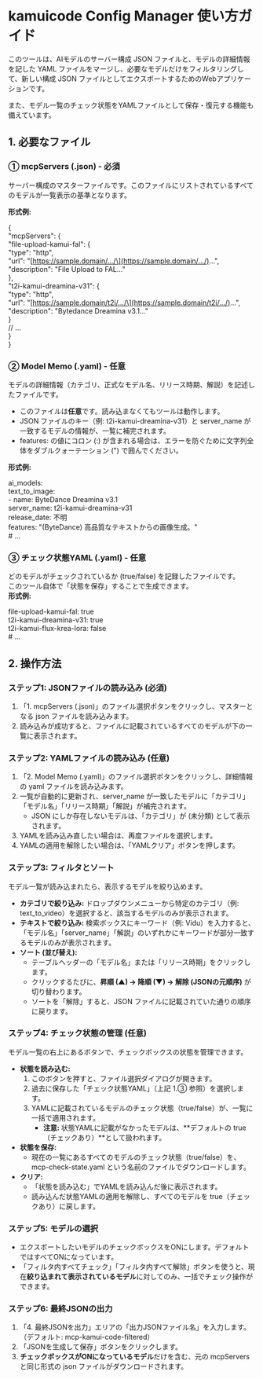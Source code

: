 # **kamuicode Config Manager 使い方ガイド**

このツールは、AIモデルのサーバー構成 JSON ファイルと、モデルの詳細情報を記した YAML ファイルをマージし、必要なモデルだけをフィルタリングして、新しい構成 JSON ファイルとしてエクスポートするためのWebアプリケーションです。

また、モデル一覧のチェック状態をYAMLファイルとして保存・復元する機能も備えています。

## **1\. 必要なファイル**

### **① mcpServers (.json) \- 必須**

サーバー構成のマスターファイルです。このファイルにリストされているすべてのモデルが一覧表示の基準となります。

**形式例:**

{  
  "mcpServers": {  
    "file-upload-kamui-fal": {  
      "type": "http",  
      "url": "\[https://sample.domain/.../\](https://sample.domain/.../)...",  
      "description": "File Upload to FAL..."  
    },  
    "t2i-kamui-dreamina-v31": {  
      "type": "http",  
      "url": "\[https://sample.domain/t2i/.../\](https://sample.domain/t2i/.../)...",  
      "description": "Bytedance Dreamina v3.1..."  
    }  
    // ...  
  }  
}

### **② Model Memo (.yaml) \- 任意**

モデルの詳細情報（カテゴリ、正式なモデル名、リリース時期、解説）を記述したファイルです。

* このファイルは**任意**です。読み込まなくてもツールは動作します。  
* JSON ファイルのキー（例: t2i-kamui-dreamina-v31）と server\_name が一致するモデルの情報が、一覧に補完されます。  
* features: の値にコロン (:) が含まれる場合は、エラーを防ぐために文字列全体をダブルクォーテーション (") で囲んでください。

**形式例:**

ai\_models:  
  text\_to\_image:  
    \- name: ByteDance Dreamina v3.1  
      server\_name: t2i-kamui-dreamina-v31  
      release\_date: 不明  
      features: "(ByteDance) 高品質なテキストからの画像生成。"  
  \# ...

### **③ チェック状態YAML (.yaml) \- 任意**

どのモデルがチェックされているか (true/false) を記録したファイルです。  
このツール自体で「状態を保存」することで生成できます。  
**形式例:**

file-upload-kamui-fal: true  
t2i-kamui-dreamina-v31: true  
t2i-kamui-flux-krea-lora: false  
\# ...

## **2\. 操作方法**

### **ステップ1: JSONファイルの読み込み (必須)**

1. 「1. mcpServers (.json)」のファイル選択ボタンをクリックし、マスターとなる json ファイルを読み込みます。  
2. 読み込みが成功すると、ファイルに記載されているすべてのモデルが下の一覧に表示されます。

### **ステップ2: YAMLファイルの読み込み (任意)**

1. 「2. Model Memo (.yaml)」のファイル選択ボタンをクリックし、詳細情報の yaml ファイルを読み込みます。  
2. 一覧が自動的に更新され、server\_name が一致したモデルに「カテゴリ」「モデル名」「リリース時期」「解説」が補完されます。  
   * JSON にしか存在しないモデルは、「カテゴリ」が (未分類) として表示されます。  
3. YAMLを読み込み直したい場合は、再度ファイルを選択します。  
4. YAMLの適用を解除したい場合は、「YAMLクリア」ボタンを押します。

### **ステップ3: フィルタとソート**

モデル一覧が読み込まれたら、表示するモデルを絞り込めます。

* **カテゴリで絞り込み:** ドロップダウンメニューから特定のカテゴリ（例: text\_to\_video）を選択すると、該当するモデルのみが表示されます。  
* **テキストで絞り込み:** 検索ボックスにキーワード（例: Vidu）を入力すると、「モデル名」「server\_name」「解説」のいずれかにキーワードが部分一致するモデルのみが表示されます。  
* **ソート (並び替え):**  
  * テーブルヘッダーの「モデル名」または「リリース時期」をクリックします。  
  * クリックするたびに、**昇順 (▲) → 降順 (▼) → 解除 (JSONの元順序)** が切り替わります。  
  * ソートを「解除」すると、JSON ファイルに記載されていた通りの順序に戻ります。

### **ステップ4: チェック状態の管理 (任意)**

モデル一覧の右上にあるボタンで、チェックボックスの状態を管理できます。

* **状態を読み込む:**  
  1. このボタンを押すと、ファイル選択ダイアログが開きます。  
  2. 過去に保存した「チェック状態YAML」（上記 1.③ 参照）を選択します。  
  3. YAMLに記載されているモデルのチェック状態（true/false）が、一覧に一括で適用されます。  
     * **注意:** 状態YAMLに記載がなかったモデルは、\*\*デフォルトの true（チェックあり）\*\*として扱われます。  
* **状態を保存:**  
  * 現在の一覧にあるすべてのモデルのチェック状態（true/false）を、mcp-check-state.yaml という名前のファイルでダウンロードします。  
* **クリア:**  
  * 「状態を読み込む」でYAMLを読み込んだ後に表示されます。  
  * 読み込んだ状態YAMLの適用を解除し、すべてのモデルを true（チェックあり）に戻します。

### **ステップ5: モデルの選択**

* エクスポートしたいモデルのチェックボックスをONにします。デフォルトではすべてONになっています。  
* 「フィルタ内すべてチェック」「フィルタ内すべて解除」ボタンを使うと、現在**絞り込まれて表示されているモデル**に対してのみ、一括でチェック操作ができます。

### **ステップ6: 最終JSONの出力**

1. 「4. 最終JSONを出力」エリアの「出力JSONファイル名」を入力します。（デフォルト: mcp-kamui-code-filtered）  
2. 「JSONを生成して保存」ボタンをクリックします。  
3. **チェックボックスがONになっているモデル**だけを含む、元の mcpServers と同じ形式の json ファイルがダウンロードされます。